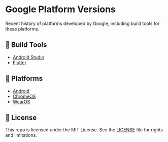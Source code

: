 # Google Platform Versions

Recent history of platforms developed by Google, including build tools for these platforms.

## 🔧 Build Tools

- [Android Studio][1]
- [Flutter][2]

## 👡 Platforms

- [Android][3]
- [ChromeOS][4]
- [WearOS][5]

## 📄 License

This repo is licensed under the MIT License. See the [LICENSE](LICENSE.md) file for rights and limitations.

[1]: AndroidStudio.md
[2]: Flutter.md
[3]: Android.md
[4]: ChromeOS.md
[5]: WearOS.md
